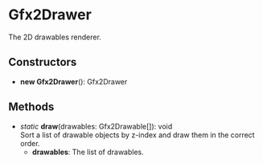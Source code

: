 # Gfx2Drawer

The 2D drawables renderer.
## Constructors
- **new Gfx2Drawer**(): Gfx2Drawer   
## Methods
- *static* **draw**(drawables: Gfx2Drawable[]): void   
Sort a list of drawable objects by z-index and draw them in the correct order.
   - **drawables**: The list of drawables.
